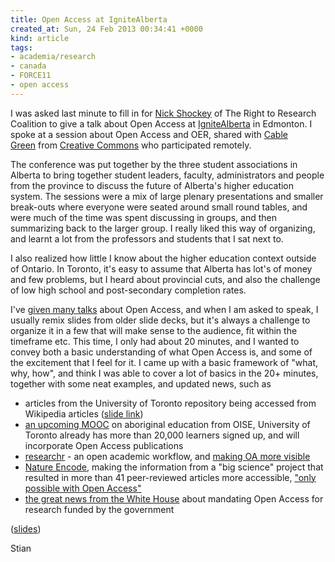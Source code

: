 ```yaml
---
title: Open Access at IgniteAlberta
created_at: Sun, 24 Feb 2013 00:34:41 +0000
kind: article
tags:
- academia/research
- canada
- FORCE11
- open access
---
```


I was asked last minute to fill in for [Nick
Shockey](http://www.arl.org/sparc/about/staff/shockey.shtml) of The
Right to Research Coalition to give a talk about Open Access at
[IgniteAlberta](http://ignitealberta.ca) in Edmonton. I spoke at a
session about Open Access and OER, shared with [Cable
Green](http://creativecommons.org/weblog/entry/27223) from [Creative
Commons](http://creativecommons.org/) who participated remotely.

The conference was put together by the three student associations in
Alberta to bring together student leaders, faculty, administrators and
people from the province to discuss the future of Alberta's higher
education system. The sessions were a mix of large plenary presentations
and smaller break-outs where everyone were seated around small round
tables, and were much of the time was spent discussing in groups, and
then summarizing back to the larger group. I really liked this way of
organizing, and learnt a lot from the professors and students that I sat
next to.

I also realized how little I know about the higher education context
outside of Ontario. In Toronto, it's easy to assume that Alberta has
lot's of money and few problems, but I heard about provincial cuts, and
also the challenge of low high school and post-secondary completion
rates.

I've [given many
talks](http://reganmian.net/blog/2012/10/22/open-access-week-2012/ "Open Access Week 2012: Looking back at five years of OA talks") about
Open Access, and when I am asked to speak, I usually remix slides from
older slide decks, but it's always a challenge to organize it in a few
that will make sense to the audience, fit within the timeframe etc. This
time, I only had about 20 minutes, and I wanted to convey both a basic
understanding of what Open Access is, and some of the excitement that I
feel for it. I came up with a basic framework of "what, why, how", and
think I was able to cover a lot of basics in the 20+ minutes, together
with some neat examples, and updated news, such as

-   articles from the University of Toronto repository being accessed
  from Wikipedia articles ([slide
  link](http://www.slideshare.net/houshuang/ignite-alberta-feb-22-2013/31))
-   [an upcoming
  MOOC](https://class.coursera.org/aboriginaled-001/class/index) on
  aboriginal education from OISE, University of Toronto already has
  more than 20,000 learners signed up, and will incorporate Open
  Access publications
-   [researchr](http://reganmian.net/wiki/researchr:start) - an open
  academic workflow, and [making OA more
  visible](http://reganmian.net/blog/2013/01/25/making-open-access-articles-much-more-visible-automaticall/ "Making Open Access articles much more visible, automatically")
-   [Nature Encode](http://www.nature.com/encode/), making the
  information from a "big science" project that resulted in more than
  41 peer-reviewed articles more accessible, ["only possible with Open
  Access"](http://partiallyattended.com/2013/01/30/euan-birney-data-publishing-talk-plos-elife/)
-   [the great news from the White
  House](http://blogs.nature.com/news/2013/02/us-white-house-announces-open-access-policy.html)
  about mandating Open Access for research funded by the government

([slides](http://www.slideshare.net/houshuang/ignite-alberta-feb-22-2013/31))

Stian
